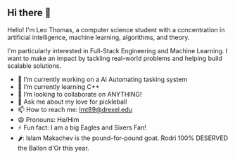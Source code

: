 ## Hi there 👋
Hello! I'm Leo Thomas, a computer science student with a concentration in artificial intelligence, machine learning, algorithms, and theory.

I'm particularly interested in Full-Stack Engineering and Machine Learning. I want to make an impact by tackling real-world problems and helping build scalable solutions. 


- 🔭 I’m currently working on a AI Automating tasking system
- 🌱 I’m currently learning C++
- 👯 I’m looking to collaborate on ANYTHING!
- 💬 Ask me about my love for pickleball 
- 📫 How to reach me: [lmt89@drexel.edu](url) 
- 😄 Pronouns: He/Him
- ⚡ Fun fact: I am a big Eagles and Sixers Fan!
- 🌶️: Islam Makachev is the pound-for-pound goat. Rodri 100% DESERVED the Ballon d'Or this year. 

